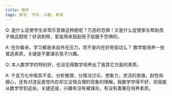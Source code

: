 ```yaml
---
title: 数学
tags: 数学, 书写, 兴趣, 教育
---
```



Q: 是什么促使学生非常乐意做这种题呢？万恶的恐惧！又是什么促使家长帮助孩子做这题呢？好讽刺呀，爱是用来鼓励孩子屈服于恐惧的。

A: 在你看来，学习都是来自外在压力，而不是内在好奇驱动么？ 数学能培养一些普适素质，关键是不要谋杀孩子兴趣。

Q: 本人数学学的特别好，也没见得数学培养出了我其它方面的素质。

A: 千变万化中取其不变，分析推理，分情况讨论，想象力，灵活的思维，耐性和细心，还有对违反直觉内在却又合情合理的现象的理解。我数学学得不好，但我能从数学学到这些。关键还是，兴趣有没有被谋杀，有没有着重在培养素质。

